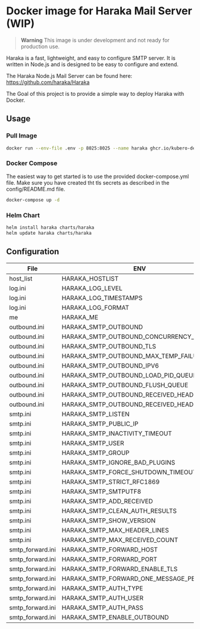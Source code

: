 # Docker image for Haraka Mail Server (WIP)

> **Warning**
> This image is under development and not ready for production use.

Haraka is a fast, lightweight, and easy to configure SMTP server. It is written in Node.js and is designed to be easy to configure and extend. 

The Haraka Node.js Mail Server can be found here: https://github.com/haraka/Haraka 

The Goal of this project is to provide a simple way to deploy Haraka with Docker.

## Usage

### Pull Image 
```bash
docker run --env-file .env -p 8025:8025 --name haraka ghcr.io/kubero-dev/haraka:latest
```

### Docker Compose

The easiest way to get started is to use the provided docker-compose.yml file.
Make sure you have created tht tls secrets as described in the config/README.md file.
```bash
docker-compose up -d
```

### Helm Chart
```bash
helm install haraka charts/haraka
helm update haraka charts/haraka
```

## Configuration
| File | ENV | Default | Required |
| ---- | --- | ------- | :------: |
| host_list | HARAKA_HOSTLIST | localhost | x |
| log.ini | HARAKA_LOG_LEVEL | data,protocol,debug,**info**,notice,warn,error,crit,alert,emerg |   |
| log.ini | HARAKA_LOG_TIMESTAMPS | false |   |
| log.ini | HARAKA_LOG_FORMAT | **default**,logfmt,json |   |
| me | HARAKA_ME | mynameisnobody | x |
| outbound.ini | HARAKA_SMTP_OUTBOUND | false |   |
| outbound.ini | HARAKA_SMTP_OUTBOUND_CONCURRENCY_MAX | 100 |   |
| outbound.ini | HARAKA_SMTP_OUTBOUND_TLS | false |   |
| outbound.ini | HARAKA_SMTP_OUTBOUND_MAX_TEMP_FAILURES | 13 |   |
| outbound.ini | HARAKA_SMTP_OUTBOUND_IPV6 |   |   |
| outbound.ini | HARAKA_SMTP_OUTBOUND_LOAD_PID_QUEUE |   |   |
| outbound.ini | HARAKA_SMTP_OUTBOUND_FLUSH_QUEUE |   |   |
| outbound.ini | HARAKA_SMTP_OUTBOUND_RECEIVED_HEADER | false |   |
| outbound.ini | HARAKA_SMTP_OUTBOUND_RECEIVED_HEADER | Haraka outbound |   |
| smtp.ini | HARAKA_SMTP_LISTEN | [::0]:8025 |   |
| smtp.ini | HARAKA_SMTP_PUBLIC_IP |   |   |
| smtp.ini | HARAKA_SMTP_INACTIVITY_TIMEOUT |   |   |
| smtp.ini | HARAKA_SMTP_USER |   |   |
| smtp.ini | HARAKA_SMTP_GROUP |   |   |
| smtp.ini | HARAKA_SMTP_IGNORE_BAD_PLUGINS |   |   |
| smtp.ini | HARAKA_SMTP_FORCE_SHUTDOWN_TIMEOUT | 30 |   |
| smtp.ini | HARAKA_SMTP_STRICT_RFC1869 | false |   |
| smtp.ini | HARAKA_SMTP_SMTPUTF8 | false |   |
| smtp.ini | HARAKA_SMTP_ADD_RECEIVED | false |   |
| smtp.ini | HARAKA_SMTP_CLEAN_AUTH_RESULTS | false |   |
| smtp.ini | HARAKA_SMTP_SHOW_VERSION | false |   |
| smtp.ini | HARAKA_SMTP_MAX_HEADER_LINES | 1000 |   |
| smtp.ini | HARAKA_SMTP_MAX_RECEIVED_COUNT | 100 |   |
| smtp_forward.ini | HARAKA_SMTP_FORWARD_HOST | localhost |   |
| smtp_forward.ini | HARAKA_SMTP_FORWARD_PORT | 2555 |   |
| smtp_forward.ini | HARAKA_SMTP_FORWARD_ENABLE_TLS | false |   |
| smtp_forward.ini | HARAKA_SMTP_FORWARD_ONE_MESSAGE_PER_RCPT | false |   |
| smtp_forward.ini | HARAKA_SMTP_AUTH_TYPE | plain |   |
| smtp_forward.ini | HARAKA_SMTP_AUTH_USER |   |   |
| smtp_forward.ini | HARAKA_SMTP_AUTH_PASS |   |   |
| smtp_forward.ini | HARAKA_SMTP_ENABLE_OUTBOUND | false |   |